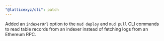 ```yaml
---
"@latticexyz/cli": patch
---
```


Added an `indexerUrl` option to the `mud deploy` and `mud pull` CLI commands to read table records from an indexer instead of fetching logs from an Ethereum RPC.
